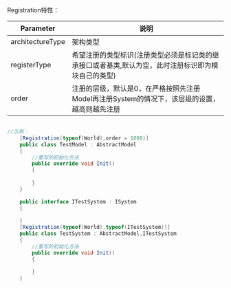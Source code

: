 Registration特性：


| Parameter      | 说明 |
| ----------- | ----------- |
| architectureType | 架构类型 |
| registerType | 希望注册的类型标识(注册类型必须是标记类的继承接口或者基类,默认为空，此时注册标识即为模块自己的类型) |
| order| 注册的层级，默认是0，在严格按照先注册Model再注册System的情况下，该层级的设置，越高则越先注册 |

``` csharp

//示例：
    [Registration(typeof(World),order = 1000)]
    public class TestModel : AbstractModel
    {
        //重写的初始化方法
        public override void Init()
        {
            
        }
    }

    public interface ITestSystem : ISystem
    {
        
    }
    [Registration(typeof(World),typeof(ITestSystem))]
    public class TestSystem : AbstractModel,ITestSystem
    {
        //重写的初始化方法
        public override void Init()
        {
            
        }
    }

```